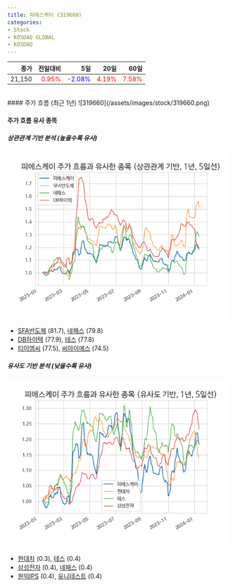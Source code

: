 ```yaml
---
title: 피에스케이 (319660)
categories:
- Stock
- KOSDAQ GLOBAL
- KOSDAQ
---
```


|종가|전일대비|5일|20일|60일|
|---:|-------:|--:|---:|---:|
|21,150|<span style="color: red">0.95%</span>|<span style="color: blue">-2.08%</span>|<span style="color: red">4.19%</span>|<span style="color: red">7.58%</span>|

<!-- more -->
<br>
#### 주가 흐름 (최근 1년)
![319660](/assets/images/stock/319660.png)


#### 주가 흐름 유사 종목


##### 상관관계 기반 분석 (높을수록 유사)
![319660](/assets/images/stock/319660_corr.png)
- [SFA반도체](/036540/) (81.7), [네패스](/033640/) (79.8)
- [DB하이텍](/000990/) (77.9), [테스](/095610/) (77.8)
- [티이엠씨](/425040/) (77.5), [씨아이에스](/222080/) (74.5)


##### 유사도 기반 분석 (낮을수록 유사)	
![319660](/assets/images/stock/319660_sim.png)
- [현대차](/005380/) (0.3), [테스](/095610/) (0.4)
- [삼성전자](/005930/) (0.4), [네패스](/033640/) (0.4)
- [원익IPS](/240810/) (0.4), [유니테스트](/086390/) (0.4)